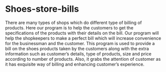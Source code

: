 # Shoes-store-bills
There are many types of shops which do different type of billing of products.
Here our program is to help the customers to get the specifications of the products with their details on the bill.
Our program will help the shopkeepers to make a perfect bill which will increase convenience for the businessman and the customer.
This program is used to provide a bill on the shoes products taken by the customers along with the extra information such as customer’s details, type of products, size and price according to number of products.
Also, it grabs the attention of customer as it has exquisite way of billing and enhancing customer’s experience.

